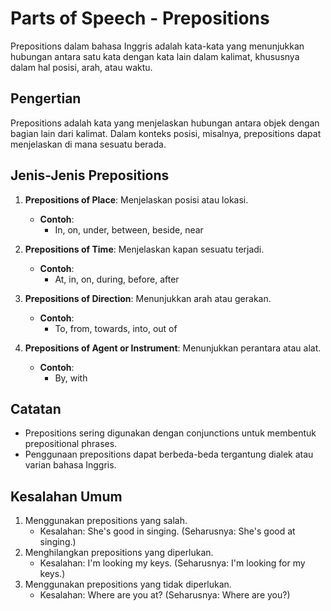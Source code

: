 # Parts of Speech - Prepositions

Prepositions dalam bahasa Inggris adalah kata-kata yang menunjukkan hubungan antara satu kata dengan kata lain dalam kalimat, khususnya dalam hal posisi, arah, atau waktu.

## Pengertian

Prepositions adalah kata yang menjelaskan hubungan antara objek dengan bagian lain dari kalimat. Dalam konteks posisi, misalnya, prepositions dapat menjelaskan di mana sesuatu berada.

## Jenis-Jenis Prepositions

1. **Prepositions of Place**: Menjelaskan posisi atau lokasi.
   - **Contoh**:
     - In, on, under, between, beside, near

2. **Prepositions of Time**: Menjelaskan kapan sesuatu terjadi.
   - **Contoh**:
     - At, in, on, during, before, after

3. **Prepositions of Direction**: Menunjukkan arah atau gerakan.
   - **Contoh**:
     - To, from, towards, into, out of

4. **Prepositions of Agent or Instrument**: Menunjukkan perantara atau alat.
   - **Contoh**:
     - By, with

## Catatan

- Prepositions sering digunakan dengan conjunctions untuk membentuk prepositional phrases.
- Penggunaan prepositions dapat berbeda-beda tergantung dialek atau varian bahasa Inggris.

## Kesalahan Umum

1. Menggunakan prepositions yang salah.
   - Kesalahan: She's good in singing. (Seharusnya: She's good at singing.)
2. Menghilangkan prepositions yang diperlukan.
   - Kesalahan: I'm looking my keys. (Seharusnya: I'm looking for my keys.)
3. Menggunakan prepositions yang tidak diperlukan.
   - Kesalahan: Where are you at? (Seharusnya: Where are you?)

